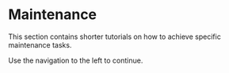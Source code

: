 # Maintenance

This section contains shorter tutorials on how to achieve specific maintenance tasks.

Use the navigation to the left to continue.
